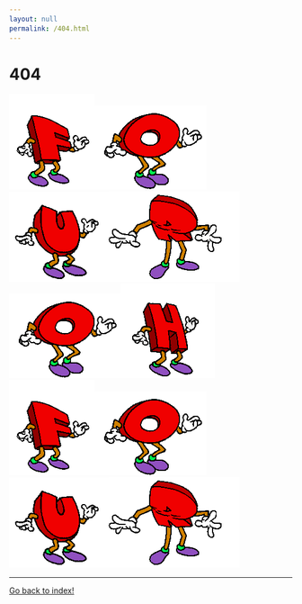 ```yaml
---
layout: null
permalink: /404.html
---
```

# 404

<html>
<head>
	<title>*404 PAGE NOT FOUND*</title>
	<link rel="icon" href="/images/faceicon.png">
	<style type="text/css">html { cursor: url('data:image/x-icon;base64,AAACAAEAICACAAAAAAAwAQAAFgAAACgAAAAgAAAAQAAAAAEAAQAAAAAAgAAAAAAAAAAAAAAAAgAAAAAAAAAAAAAA////AAAAAAAAAAAAAAAAAAAAAAAAAAAAAAAAAAA8AAAAPAAAADAAAAAwAAAA8AAAAPAAAADAAAAAwAAAM8AAADPAAAA/wAAAP8AAAD/wAAA/8AAAP8AAAD/AAAA/AAAAPwAAADwAAAA8AAAAMAAAADAAAAAAAAAAAAAAAAAAAAAAAAAA///////////////////////D////w////wD///8A////A////wP//zwD//88A///DA///wwP//8AD///AA///wAA//8AAP//AAP//wAD//8AD///AA///wA///8AP///AP///wD///8D////A////w////8P////P////z////8='), auto; }</style>
	<style type="text/css"> html, body {margin: 0;height: 100%;} </style>
</head>
<body>
	<style>
		body {
			background-image: url("/images/marble.jpg");
		}
	</style>
	<img src="/images/f.gif"><img src="/images/o.gif"><img src="/images/u.gif"><img src="/images/r.gif"><img src="/images/o.gif"><img src="/images/h.gif"><img src="/images/f.gif"><img src="/images/o.gif"><img src="/images/u.gif"><img src="/images/r.gif">
	<hr>
	<a href="/index.html">Go back to index!</a>
</body>
</html>
